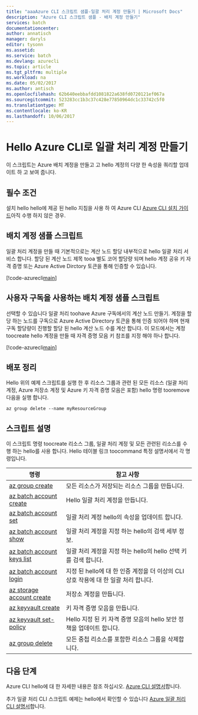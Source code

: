 ```yaml
---
title: "aaaAzure CLI 스크립트 샘플-일괄 처리 계정 만들기 | Microsoft Docs"
description: "Azure CLI 스크립트 샘플 - 배치 계정 만들기"
services: batch
documentationcenter: 
author: annatisch
manager: daryls
editor: tysonn
ms.assetid: 
ms.service: batch
ms.devlang: azurecli
ms.topic: article
ms.tgt_pltfrm: multiple
ms.workload: na
ms.date: 05/02/2017
ms.author: antisch
ms.openlocfilehash: 62b640eebbafdd1081822a638fd0720121ef067a
ms.sourcegitcommit: 523283cc1b3c37c428e77850964dc1c33742c5f0
ms.translationtype: MT
ms.contentlocale: ko-KR
ms.lasthandoff: 10/06/2017
---
```

# <a name="create-a-batch-account-with-hello-azure-cli"></a>Hello Azure CLI로 일괄 처리 계정 만들기

이 스크립트는 Azure 배치 계정을 만들고 고 hello 계정의 다양 한 속성을 쿼리할 업데이트 하 고 보여 줍니다.

## <a name="prerequisites"></a>필수 조건

설치 hello hello에 제공 된 hello 지침을 사용 하 여 Azure CLI [Azure CLI 설치 가이드](https://docs.microsoft.com/cli/azure/install-azure-cli)아직 수행 하지 않은 경우.

## <a name="batch-account-sample-script"></a>배치 계정 샘플 스크립트

일괄 처리 계정을 만들 때 기본적으로는 계산 노드 할당 내부적으로 hello 일괄 처리 서비스 합니다. 할당 된 계산 노드 제목 tooa 별도 코어 할당량 되며 hello 계정 공유 키 자격 증명 또는 Azure Active Dirctory 토큰을 통해 인증할 수 있습니다.

[!code-azurecli[main](../../../cli_scripts/batch/create-account/create-account.sh "Create Account")]

## <a name="batch-account-using-user-subscription-sample-script"></a>사용자 구독을 사용하는 배치 계정 샘플 스크립트

선택할 수 있습니다 일괄 처리 toohave Azure 구독에서의 계산 노드 만들기.
계정을 할당 하는 노드를 구독으로 Azure Active Directory 토큰을 통해 인증 되어야 하며 현재 구독 할당량이 진행할 할당 된 hello 계산 노드 수를 계산 합니다. 이 모드에서는 계정 toocreate hello 계정을 만들 때 자격 증명 모음 키 참조를 지정 해야 하나 합니다.

[!code-azurecli[main](../../../cli_scripts/batch/create-account/create-account-user-subscription.sh  "Create Account using User Subscription")]

## <a name="clean-up-deployment"></a>배포 정리

Hello 위의 예제 스크립트를 실행 한 후 리소스 그룹과 관련 된 모든 리소스 (일괄 처리 계정, Azure 저장소 계정 및 Azure 키 자격 증명 모음은 포함) hello 명령 tooremove 다음을 실행 합니다.

```azurecli
az group delete --name myResourceGroup
```

## <a name="script-explanation"></a>스크립트 설명

이 스크립트 명령 toocreate 리소스 그룹, 일괄 처리 계정 및 모든 관련된 리소스를 수행 하는 hello를 사용 합니다. Hello 테이블 링크 toocommand 특정 설명서에서 각 명령입니다.

| 명령 | 참고 사항 |
|---|---|
| [az group create](https://docs.microsoft.com/cli/azure/group#create) | 모든 리소스가 저장되는 리소스 그룹을 만듭니다. |
| [az batch account create](https://docs.microsoft.com/cli/azure/batch/account#create) | Hello 일괄 처리 계정을 만듭니다.  |
| [az batch account set](https://docs.microsoft.com/cli/azure/batch/account#set) | 일괄 처리 계정 hello의 속성을 업데이트 합니다.  |
| [az batch account show](https://docs.microsoft.com/cli/azure/batch/account#show) | 일괄 처리 계정을 지정 하는 hello의 검색 세부 정보.  |
| [az batch account keys list](https://docs.microsoft.com/cli/azure/batch/account/keys#list) | 일괄 처리 계정을 지정 하는 hello의 hello 선택 키를 검색 합니다.  |
| [az batch account login](https://docs.microsoft.com/cli/azure/batch/account#login) | 지정 된 hello에 대 한 인증 계정을 더 이상의 CLI 상호 작용에 대 한 일괄 처리 합니다.  |
| [az storage account create](https://docs.microsoft.com/cli/azure/storage/account#create) | 저장소 계정을 만듭니다. |
| [az keyvault create](https://docs.microsoft.com/cli/azure/keyvault#create) | 키 자격 증명 모음을 만듭니다. |
| [az keyvault set-policy](https://docs.microsoft.com/cli/azure/keyvault#set-policy) | Hello 지정 된 키 자격 증명 모음의 hello 보안 정책을 업데이트 합니다. |
| [az group delete](https://docs.microsoft.com/cli/azure/group#delete) | 모든 중첩 리소스를 포함한 리소스 그룹을 삭제합니다. |

## <a name="next-steps"></a>다음 단계

Azure CLI hello에 대 한 자세한 내용은 참조 하십시오. [Azure CLI 설명서](https://docs.microsoft.com/cli/azure/overview)합니다.

추가 일괄 처리 CLI 스크립트 예제는 hello에서 확인할 수 있습니다 [Azure 일괄 처리 CLI 설명서](../batch-cli-samples.md)합니다.
